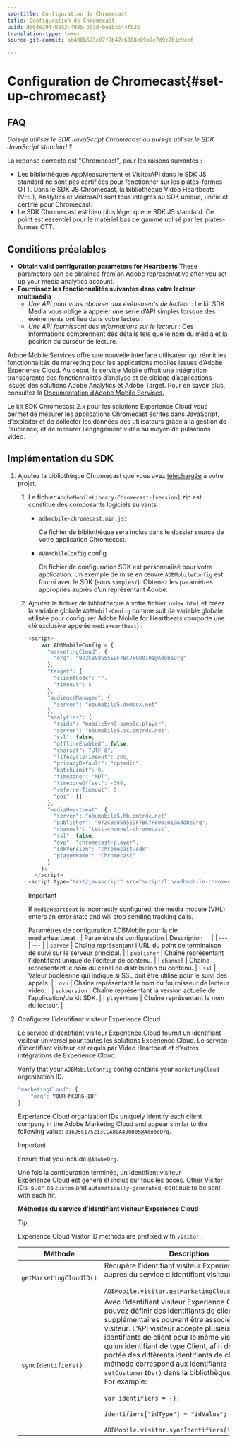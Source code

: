 ```yaml
---
seo-title: Configuration de Chromecast
title: Configuration de Chromecast
uuid: d664e394-02a2-4985-bbad-be1bcc44fb2b
translation-type: tm+mt
source-git-commit: ab400b673e97f9b47c6088e09b7e7d9e7b1c9ee6

---
```



# Configuration de Chromecast{#set-up-chromecast}

## FAQ

_Dois-je utiliser le SDK JavaScript Chromecast ou puis-je utiliser le SDK JavaScript standard ?_

La réponse correcte est "Chromecast", pour les raisons suivantes :
* Les bibliothèques AppMeasurement et VisitorAPI dans le SDK JS standard ne sont pas certifiées pour fonctionner sur les plates-formes OTT. Dans le SDK JS Chromecast, la bibliothèque Video Heartbeats (VHL), Analytics et VisitorAPI sont tous intégrés au SDK unique, unifié et certifié pour Chromecast.
* Le SDK Chromecast est bien plus léger que le SDK JS standard. Ce point est essentiel pour le matériel bas de gamme utilisé par les plates-formes OTT.

## Conditions préalables

* **Obtain valid configuration parameters for Heartbeats**
These parameters can be obtained from an Adobe representative after you set up your media analytics account.
* **Fournissez les fonctionnalités suivantes dans votre lecteur multimédia :**
   * *Une API pour vous abonner aux événements de lecteur* : Le kit SDK Media vous oblige à appeler une série d’API simples lorsque des événements ont lieu dans votre lecteur.
   * *Une API fournissant des informations sur le lecteur* : Ces informations comprennent des détails tels que le nom du média et la position du curseur de lecture.

Adobe Mobile Services offre une nouvelle interface utilisateur qui réunit les fonctionnalités de marketing pour les applications mobiles issues d’Adobe Experience Cloud. Au début, le service Mobile offrait une intégration transparente des fonctionnalités d’analyse et de ciblage d’applications issues des solutions Adobe Analytics et Adobe Target. Pour en savoir plus, consultez la [Documentation d’Adobe Mobile Services.](https://marketing.adobe.com/resources/help/en_US/mobile/)

Le kit SDK Chromecast 2.x pour les solutions Experience Cloud vous permet de mesurer les applications Chromecast écrites dans JavaScript, d’exploiter et de collecter les données des utilisateurs grâce à la gestion de l’audience, et de mesurer l’engagement vidéo au moyen de pulsations vidéo.

## Implémentation du SDK

1. Ajoutez la bibliothèque Chromecast que vous avez [téléchargée](/help/sdk-implement/download-sdks.md#section_551A10AD7880426BB29AE52482BB4211) à votre projet.

   1. Le fichier `AdobeMobileLibrary-Chromecast-[version]`.zip est constitué des composants logiciels suivants :

      * `adbmobile-chromecast.min.js`:

         Ce fichier de bibliothèque sera inclus dans le dossier source de votre application Chromecast.

      * `ADBMobileConfig` config

         Ce fichier de configuration SDK est personnalisé pour votre application. Un exemple de mise en œuvre `ADBMobileConfig` est fourni avec le SDK (sous `samples/`). Obtenez les paramètres appropriés auprès d’un représentant Adobe.
   1. Ajoutez le fichier de bibliothèque à votre fichier `index.html` et créez la variable globale `ADBMobileConfig` comme suit (la variable globale utilisée pour configurer Adobe Mobile for Heartbeats comporte une clé exclusive appelée `mediaHeartbeat`) :

      ```js
      <script> 
          var ADBMobileConfig = { 
            "marketingCloud": { 
              "org": "972C898555E9F7BC7F000101@AdobeOrg" 
            }, 
            "target": { 
              "clientCode": "", 
              "timeout": 5 
            }, 
            "audienceManager": { 
              "server": "obumobile5.demdex.net" 
            }, 
            "analytics": { 
              "rsids": "mobile5vhl.sample.player", 
              "server": "obumobile5.sc.omtrdc.net", 
              "ssl": false, 
              "offlineEnabled": false, 
              "charset": "UTF-8", 
              "lifecycleTimeout": 300, 
              "privacyDefault": "optedin", 
              "batchLimit": 0, 
              "timezone": "MDT", 
              "timezoneOffset": -360, 
              "referrerTimeout": 0, 
              "poi": [] 
            }, 
            "mediaHeartbeat": { 
              "server": "obumobile5.hb.omtrdc.net", 
              "publisher": "972C898555E9F7BC7F000101@AdobeOrg", 
              "channel": "test-channel-chromecast", 
              "ssl": false, 
              "ovp": "chromecast-player", 
              "sdkVersion": "chromecast-sdk", 
              "playerName": "Chromecast" 
            } 
          }; 
        </script> 
      <script type="text/javascript" src="script/lib/adbmobile-chromecast.min.js"></script>
      ```

      >[!IMPORTANT]
      >
      >If `mediaHeartbeat` is incorrectly configured, the media module (VHL) enters an error state and will stop sending tracking calls.

      Paramètres de configuration ADBMobile pour la clé mediaHeartbeat :
   | Paramètre de configuration | Description     |
   | --- | --- |
   | `server` | Chaîne représentant l’URL du point de terminaison de suivi sur le serveur principal. |
   | `publisher` | Chaîne représentant l’identifiant unique de l’éditeur de contenu. |
   | `channel` | Chaîne représentant le nom du canal de distribution du contenu. |
   | `ssl` | Valeur booléenne qui indique si SSL doit être utilisé pour le suivi des appels. |
   | `ovp` | Chaîne représentant le nom du fournisseur de lecteur vidéo. |
   | `sdkversion` | Chaîne représentant la version actuelle de l’application/du kit SDK. |
   | `playerName` | Chaîne représentant le nom du lecteur. |


1. Configurez l’identifiant visiteur Experience Cloud.

   Le service d’identifiant visiteur Experience Cloud fournit un identifiant visiteur universel pour toutes les solutions Experience Cloud. Le service d’identifiant visiteur est requis par Video Heartbeat et d’autres intégrations de Experience Cloud.

   Verify that your `ADBMobileConfig` config contains your `marketingCloud` organization ID.

   ```js
   "marketingCloud": { 
       "org": YOUR-MCORG-ID" 
   }
   ```

   Experience Cloud organization IDs uniquely identify each client company in the Adobe Marketing Cloud and appear similar to the following value: `016D5C175213CCA80A490D05@AdobeOrg`.

   >[!IMPORTANT]
   >
   >Ensure that you include `@AdobeOrg`.

   Une fois la configuration terminée, un identifiant visiteur Experience Cloud est généré et inclus sur tous les accès. Other Visitor IDs, such as `custom` and `automatically-generated`, continue to be sent with each hit.

   **Méthodes du service d’identifiant visiteur Experience Cloud**

   >[!TIP]
   >
   >Experience Cloud Visitor ID methods are prefixed with `visitor`.

   | Méthode | Description |
   | --- | --- |
   | `getMarketingCloudID()` | Récupère l’identifiant visiteur Experience Cloud auprès du service d’identifiant visiteur.  <br/><br/>`ADBMobile.visitor.getMarketingCloudID();` |
   | `syncIdentifiers()` | Avec l’identifiant visiteur Experience Cloud, vous pouvez définir des identifiants de client supplémentaires pouvant être associés à chaque visiteur. L’API visiteur accepte plusieurs identifiants de client pour le même visiteur, ainsi qu’un identifiant de type Client, afin de séparer la portée des différents identifiants de client. Cette méthode correspond aux identifiants `setCustomerIDs()` dans la bibliothèque JavaScript.  For example: <br/><br/>`var identifiers = {};` <br/><br/>`identifiers["idType"] = "idValue";` <br/><br/>`ADBMobile.visitor.syncIdentifiers(identifiers);` |


<!--   **Postbacks -** For more information about configuring postbacks, see [Configure Postbacks.](https://marketing.adobe.com/resources/help/en_US/mobile/signals_.html) -->


